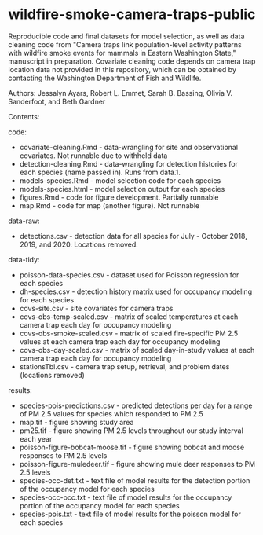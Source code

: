 # wildfire-smoke-camera-traps-public
Reproducible code and final datasets for model selection, as well as data cleaning code from "Camera traps link population-level activity patterns with wildfire smoke events for mammals in Eastern Washington State," manuscript in preparation. Covariate cleaning code depends on camera trap location data not provided in this repository, which can be obtained by contacting the Washington Department of Fish and Wildlife.

Authors: Jessalyn Ayars, Robert L. Emmet, Sarah B. Bassing, Olivia V. Sanderfoot, and Beth Gardner

Contents:

  code:

  - covariate-cleaning.Rmd - data-wrangling for site and observational covariates. Not runnable due to withheld data
  - detection-cleaning.Rmd - data-wrangling for detection histories for each species (name passed in). Runs from data.1.
  - models-species.Rmd - model selection code for each species
  - models-species.html - model selection output for each species
  - figures.Rmd - code for figure development. Partially runnable
  - map.Rmd - code for map (another figure). Not runnable

  data-raw:

  - detections.csv - detection data for all species for July - October 2018, 2019, and 2020. Locations removed.

  data-tidy:

  - poisson-data-species.csv - dataset used for Poisson regression for each species
  - dh-species.csv - detection history matrix used for occupancy modeling for each species
  - covs-site.csv - site covariates for camera traps
  - covs-obs-temp-scaled.csv - matrix of scaled temperatures at each camera trap each day for occupancy modeling
  - covs-obs-smoke-scaled.csv - matrix of scaled fire-specific PM 2.5 values at each camera trap each day for occupancy modeling
  - covs-obs-day-scaled.csv - matrix of scaled day-in-study values at each camera trap each day for occupancy modeling
  - stationsTbl.csv - camera trap setup, retrieval, and problem dates (locations removed)

  results:

  - species-pois-predictions.csv - predicted detections per day for a range of PM 2.5 values for species which responded to PM 2.5
  - map.tif - figure showing study area
  - pm25.tif - figure showing PM 2.5 levels throughout our study interval each year
  - poisson-figure-bobcat-moose.tif - figure showing bobcat and moose responses to PM 2.5 levels
  - poisson-figure-muledeer.tif - figure showing mule deer responses to PM 2.5 levels
  - species-occ-det.txt - text file of model results for the detection portion of the occupancy model for each species
  - species-occ-occ.txt - text file of model results for the occupancy portion of the occupancy model for each species
  - species-pois.txt - text file of model results for the poisson model for each species



